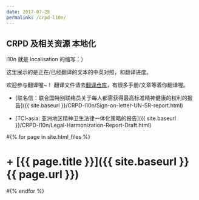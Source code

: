 ```yaml
---
date: 2017-07-28
permalink: /crpd-l10n/
---
```


## CRPD 及相关资源 本地化

l10n 就是 localisation 的缩写：）

这里展示的是正在/已经翻译的文本的中英对照，和翻译进度。

欢迎参与翻译喔~！ 翻译文件请去[翻译仓库](https://github.com/mdrights/CRPD-l10n-zh)，有很多手册/文章等着你翻译喔。

- [联名信：联合国特别联络员关于每人都需获得最高标准精神健康的权利的报告]({{ site.baseurl }}/CRPD-l10n/Sign-on-letter-UN-SR-report.html)

- [TCI-asia: 亚洲地区精神卫生法律一体化策略的报告]({{ site.baseurl }}/CRPD-l10n/Legal-Harmonization-Report-Draft.html)

#{% for page in site.html_files %}

#   + [{{ page.title }}]({{ site.baseurl }}{{ page.url }})

#{% endfor %}
